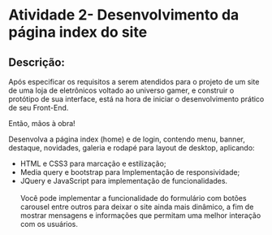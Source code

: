 # Atividade 2- Desenvolvimento da página index do site
## Descrição:
Após especificar os requisitos a serem atendidos para o projeto de um site de uma loja de eletrônicos voltado ao universo gamer, e construir o protótipo de sua interface, está na hora de iniciar o desenvolvimento prático de seu Front-End.

Então, mãos à obra!

Desenvolva a página index (home) e de login, contendo menu, banner, destaque, novidades, galeria e rodapé para layout de desktop, aplicando:  

- HTML e CSS3 para marcação e estilização;
- Media query e bootstrap para Implementação de responsividade;
- JQuery e JavaScript para implementação de funcionalidades.
<br><br>Você pode implementar a funcionalidade do formulário com botões carousel entre outros para deixar o site ainda mais dinâmico, a fim de mostrar mensagens e informações que permitam uma melhor interação com os usuários.
